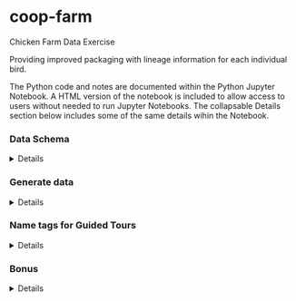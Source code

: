 # coop-farm
Chicken Farm Data Exercise

Providing improved packaging with lineage information for each individual bird.

The Python code and notes are documented within the Python Jupyter Notebook. A HTML version of the notebook
is included to allow access to users without needed to run Jupyter Notebooks. The collapsable Details section below
includes some of the same details wihin the Notebook.

### Data Schema
<details>
    
___
The Data Schema Represents chicken and egg family trees

**Chickens have:**
* Chicken ID (C_ID)
* Name (Name)
* Sex (Rooster or Hen) (Sex)
* Feather color (Color)
* Favorite song (Favorite_Song)
* Each Hen lays eggs
* Generation ID (G_ID) int

**Eggs have:** 
* An identification number (E_ID) will end up mapping to C_ID
* Location in the incubation hall where hens sit on their eggs. (IH_LOC)
* Whether that spot is near a window (as 1/3rd of the spots should be) (NW - Boolean [True, False])
* Parent IDs (PH_ID, PR_ID)(Will need to map to C_IDs)

**Chicken Genealogy:**
* The egg that it came from (E_ID)
* Its parents (PH_ID) - (PR_ID), and their eggs - (PHE_ID, PRE_ID)
* The Grandparents, etc) - HGPH_ID, HGPR_ID, RGPH_ID, RGPR_ID 
* any additional columns to the chicken and egg tables or any other way needed.
    
**Note:**
You will probably need more columns than just the above minimum information.
    </details>
    
### Generate data
<details>
Two weeks after your starting, all records were destroyed after a ransom malware attack scrambled the database filesystem. Despite the farmworkers trying to remember all the chicken's names, it's impossible to tell them apart now.

We need to recreate, (generate fake data) about all chickens currently on the farm (1000 chickens). \
*Some of whom are parents to others.*

**Generate the required 1000 records**

What can you do to make these records seem as realistic as possible? (have realistic timelines and age)
(Feel free to look up data as you need to, but tell us what you looked up?) 
 
 * Bonus: How could a government official check whether the dataset is faked or not? 
    (most chicken species have documented egg rates and age before producing egges)
 * Bonus Bonus: What can you do to cover up these checks?
    (use the published ranges with randomization over actual calendar days to make data more realistic) 
* Bonus Bonus Bonus: What can a government official check to see whether you're covering up their checks. Etc
    </details>
    
    ### Name tags for Guided Tours
 
 <details>
We Give guided tours of the farm and introduce all the chickens to visitors. 
To make this possible we print tags and attached to each chicken's leg. 

The Tag includes:

* The Chicken's name
* Their Favorite song
* Their Parents
* Their Grandparents
* The Location each parent and grand parent was incubated
* A randomly selected first cousin of the chicken
    
    https://github.com/aruljohn/popular-baby-names/blob/master/2000/boy_names_2000.csv \
    https://github.com/fivethirtyeight/data/blob/master/classic-rock/classic-rock-song-list.csv
    </details>
    
    
    ### Bonus
<details>
Create a dashboard in Metabase that shows some KPIs for this chicken farm. 
Please include either a public link or a screenshot.
    </details>
